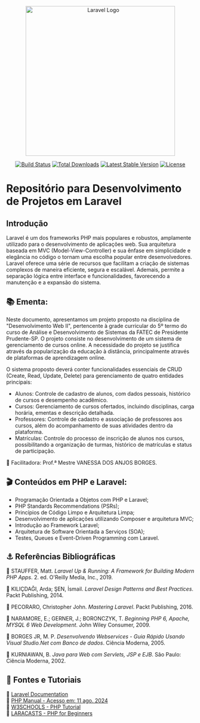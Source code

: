 <p align="center"><a href="https://laravel.com" target="_blank"><img src="https://raw.githubusercontent.com/laravel/art/master/logo-lockup/5%20SVG/2%20CMYK/1%20Full%20Color/laravel-logolockup-cmyk-red.svg" width="400" alt="Laravel Logo"></a></p>

<p align="center">
<a href="https://github.com/laravel/framework/actions"><img src="https://github.com/laravel/framework/workflows/tests/badge.svg" alt="Build Status"></a>
<a href="https://packagist.org/packages/laravel/framework"><img src="https://img.shields.io/packagist/dt/laravel/framework" alt="Total Downloads"></a>
<a href="https://packagist.org/packages/laravel/framework"><img src="https://img.shields.io/packagist/v/laravel/framework" alt="Latest Stable Version"></a>
<a href="https://packagist.org/packages/laravel/framework"><img src="https://img.shields.io/packagist/l/laravel/framework" alt="License"></a>
</p>




# Repositório para Desenvolvimento de Projetos em Laravel

## Introdução
Laravel é um dos frameworks PHP mais populares e robustos, amplamente utilizado para o desenvolvimento de aplicações web. Sua arquitetura baseada em MVC (Model-View-Controller) e sua ênfase em simplicidade e elegância no código o tornam uma escolha popular entre desenvolvedores. Laravel oferece uma série de recursos que facilitam a criação de sistemas complexos de maneira eficiente, segura e escalável. Ademais, permite a separação lógica entre interface e funcionalidades, favorecendo a manutenção e a expansão do sistema.

## 📚 Ementa:

Neste documento, apresentamos um projeto proposto na disciplina de "Desenvolvimento Web II", pertencente à grade curricular do 5º termo do curso de Análise e Desenvolvimento de Sistemas da FATEC de Presidente Prudente-SP. O projeto consiste no desenvolvimento de um sistema de gerenciamento de cursos online. A necessidade do projeto se justifica através da popularização da educação à distância, principalmente através de plataformas de aprendizagem online.

O sistema proposto deverá conter funcionalidades essenciais de CRUD (Create, Read, Update, Delete) para gerenciamento de quatro entidades principais:

- Alunos: Controle de cadastro de alunos, com dados pessoais, histórico de cursos e desempenho acadêmico.
- Cursos: Gerenciamento de cursos ofertados, incluindo disciplinas, carga horária, ementas e descrição detalhada.
- Professores: Controle de cadastro e associação de professores aos cursos, além do acompanhamento de suas atividades dentro da plataforma.
- Matrículas: Controle do processo de inscrição de alunos nos cursos, possibilitando a organização de turmas, histórico de matrículas e status de participação.

🙏 Facilitadora: Prof.ª Mestre VANESSA DOS ANJOS BORGES.


## 🎬 Conteúdos em PHP e Laravel:

- Programação Orientada a Objetos com PHP e Laravel;
- PHP Standards Recommendations (PSRs);
- Princípios de Código Limpo e Arquitetura Limpa;
- Desenvolvimento de aplicações utilizando Composer e arquitetura MVC;
- Introdução ao Framework Laravel;
- Arquitetura de Software Orientada a Serviços (SOA);
- Testes, Queues e Event-Driven Programming com Laravel.

## ⚓ Referências Bibliográficas

📖 STAUFFER, Matt. *Laravel Up & Running: A Framework for Building Modern PHP Apps*. 2. ed. O'Reilly Media, Inc., 2019.

📖 KILIÇDAĞI, Arda; ŞEN, İsmail. *Laravel Design Patterns and Best Practices*. Packt Publishing, 2014.

📖 PECORARO, Christopher John. *Mastering Laravel*. Packt Publishing, 2016.

📖 NARAMORE, E.; GERNER, J.; BORONCZYK, T. *Beginning PHP 6, Apache, MYSQL 6 Web Development*. John Wiley Consumer, 2009.

📖 BORGES JR, M. P. *Desenvolvendo Webservices - Guia Rápido Usando Visual Studio.Net com Banco de dados*. Ciência Moderna, 2005.

📖 KURNIAWAN, B. *Java para Web com Servlets, JSP e EJB*. São Paulo: Ciência Moderna, 2002.

## 🔗 Fontes e Tutoriais

🔗 [Laravel Documentation](https://laravel.com/docs)  
🔗 [PHP Manual - Acesso em: 11 ago. 2024](https://www.php.net/manual/en/)  
🔗 [W3SCHOOLS - PHP Tutorial](https://www.w3schools.com/php/)  
🔗 [LARACASTS - PHP for Beginners](https://laracasts.com/series/php-for-beginners)



